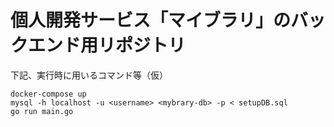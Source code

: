 # 個人開発サービス「マイブラリ」のバックエンド用リポジトリ

下記、実行時に用いるコマンド等（仮）

```
docker-compose up
mysql -h localhost -u <username> <mybrary-db> -p < setupDB.sql
go run main.go
```
